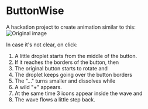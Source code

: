 ButtonWise
===================

A hackatlon project to create animation similar to this:  
![Original image](https://raw.github.com/martinsookael/buttonWise/master/public/images/oringial_animation.gif)

In case it's not clear, on click:  
1. A little droplet starts from the middle of the button.  
2. If it reaches the borders of the button, then  
3. The original button starts to rotate and  
4. The droplet keeps going over the button borders  
5. The "..." turns smaller and dissolves while  
6. A wild "+" appears.  
7. At the same time 3 icons appear inside the wave and  
8. The wave flows a little step back.  

